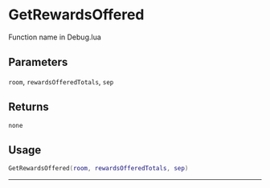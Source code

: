 # GetRewardsOffered
Function name in Debug.lua
## Parameters
`room`, `rewardsOfferedTotals`, `sep`
## Returns
`none`
## Usage
```lua
GetRewardsOffered(room, rewardsOfferedTotals, sep)
```
---
